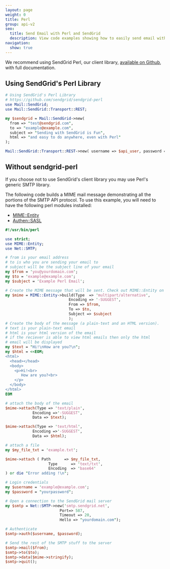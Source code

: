 ```yaml
---
layout: page
weight: 0
title: Perl
group: api-v2
seo:
  title: Send Email with Perl and SendGrid
  description: View code examples showing how to easily send email with Perl using SMTP and SendGrid. Further explore SendGrid's email sending Perl library.
navigation:
  show: true
---
```


<call-out>

We recommend using SendGrid Perl, our client library, <a href="https://github.com/sendgrid/sendgrid-perl">available on Github</a>, with full documentation.

</call-out>

## Using SendGrid's Perl Library

```perl
# Using SendGrid's Perl Library
# https://github.com/sendgrid/sendgrid-perl
use Mail::SendGrid;
use Mail::SendGrid::Transport::REST;

my $sendgrid = Mail::SendGrid->new(
  from => "test@sendgrid.com",
  to => "example@example.com",
  subject => "Sending with SendGrid is Fun",
  html => "and easy to do anywhere, even with Perl"
);

Mail::SendGrid::Transport::REST->new( username => $api_user, password => $api_key );
```

## Without sendgrid-perl

If you choose not to use SendGrid's client library you may use Perl's generic SMTP library.

The following code builds a MIME mail message demonstrating all the portions of the SMTP API protocol. To use this example, you will need to have the following perl modules installed:

* [MIME::Entity](http://search.cpan.org/perldoc?MIME::Entity)
* [Authen::SASL](http://search.cpan.org/perldoc?Authen::SASL)

```perl
#!/usr/bin/perl

use strict;
use MIME::Entity;
use Net::SMTP;

# from is your email address
# to is who you are sending your email to
# subject will be the subject line of your email
my $from = 'you@yourdomain.com';
my $to = 'example@example.com';
my $subject = 'Example Perl Email';

# Create the MIME message that will be sent. Check out MIME::Entity on CPAN for more details
my $mime = MIME::Entity->build(Type  => 'multipart/alternative',
                            Encoding => '-SUGGEST',
                            From => $from,
                            To => $to,
                            Subject => $subject
                            );
# Create the body of the message (a plain-text and an HTML version).
# text is your plain-text email
# html is your html version of the email
# if the reciever is able to view html emails then only the html
# email will be displayed
my $text = "Hi!\nHow are you?\n";
my $html = <<EOM;
<html>
  <head></head>
  <body>
    <p>Hi!<br>
       How are you?<br>
    </p>
  </body>
</html>
EOM

# attach the body of the email
$mime->attach(Type => 'text/plain',
            Encoding =>'-SUGGEST',
            Data => $text);

$mime->attach(Type => 'text/html',
            Encoding =>'-SUGGEST',
            Data => $html);

# attach a file
my $my_file_txt = 'example.txt';

$mime->attach ( Path      => $my_file_txt,
                   Type      => 'text/txt',
                   Encoding  => 'base64'
) or die "Error adding !\n";

# Login credentials
my $username = 'example@example.com';
my $password = "yourpassword";

# Open a connection to the SendGrid mail server
my $smtp = Net::SMTP->new('smtp.sendgrid.net',
                        Port=> 587,
                        Timeout => 20,
                        Hello => "yourdomain.com");

# Authenticate
$smtp->auth($username, $password);

# Send the rest of the SMTP stuff to the server
$smtp->mail($from);
$smtp->to($to);
$smtp->data($mime->stringify);
$smtp->quit();
```
